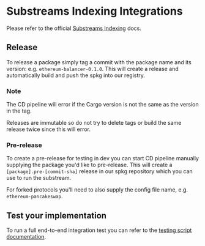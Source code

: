 # Substreams Indexing Integrations

Please refer to the official [Substreams Indexing](https://docs.propellerheads.xyz/tycho/for-dexs/protocol-integration-sdk) docs.

## Release

To release a package simply tag a commit with the package name and its version: 
e.g. `ethereum-balancer-0.1.0`. This will create a release and automatically build 
and push the spkg into our registry.

### Note
The CD pipeline will error if the Cargo version is not the same as the version in 
the tag.

Releases are immutable so do not try to delete tags or build the same release twice 
since this will error.

### Pre-release

To create a pre-release for testing in dev you can start CD pipeline manually supplying 
the package you'd like to pre-release. This will create a 
`[package].pre-[commit-sha]` release in our spkg repository which you can use 
to run the substream.

For forked protocols you'll need to also supply the config file name, e.g. `ethereum-pancakeswap`.

## Test your implementation

To run a full end-to-end integration test you can refer to the [testing script documentation](../testing/README.md).
